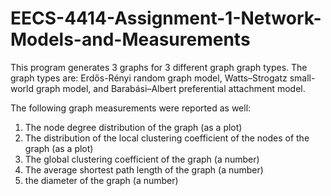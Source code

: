 # EECS-4414-Assignment-1-Network-Models-and-Measurements

This program generates 3 graphs for 3 different graph graph types. The graph types are: Erdős-Rényi random graph model, Watts–Strogatz small-world graph model, and Barabási–Albert preferential attachment model. 

The following graph measurements were reported as well:
1) The node degree distribution of the graph (as a plot)
2) The distribution of the local clustering coefficient of the nodes of the graph (as a plot)
3) The global clustering coefficient of the graph (a number)
4) The average shortest path length of the graph (a number)
5) the diameter of the graph (a number)
